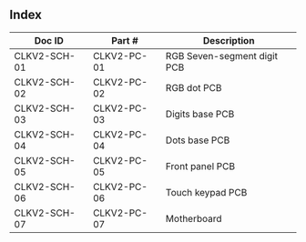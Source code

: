 Index
-----

Doc ID        | Part #            | Description
--------------|-------------------|-------------------------------------------------
CLKV2-SCH-01  | CLKV2-PC-01       | RGB Seven-segment digit PCB
CLKV2-SCH-02  | CLKV2-PC-02       | RGB dot PCB
CLKV2-SCH-03  | CLKV2-PC-03       | Digits base PCB
CLKV2-SCH-04  | CLKV2-PC-04       | Dots base PCB
CLKV2-SCH-05  | CLKV2-PC-05       | Front panel PCB
CLKV2-SCH-06  | CLKV2-PC-06       | Touch keypad PCB
CLKV2-SCH-07  | CLKV2-PC-07       | Motherboard